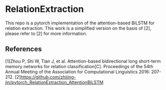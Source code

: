 # RelationExtraction
This repo is a pytorch implementation of the attention-based BiLSTM for relation extraction. This work is a simplified version on the basis of [2], please refer to [2] for more information.

## References
  [1]Zhou P, Shi W, Tian J, et al. Attention-based bidirectional long short-term memory networks for relation classification[C]. Proceedings of the 54th Annual Meeting of the Association for Computational Linguistics 2016: 207-212.
  [2]https://github.com/zhijing-jin/pytorch_RelationExtraction_AttentionBiLSTM
